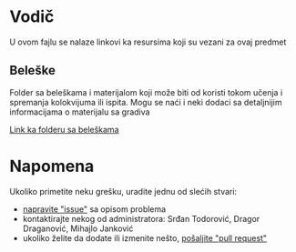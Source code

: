 # Vodič
U ovom fajlu se nalaze linkovi ka resursima koji su vezani za ovaj predmet

<!-- 
## Kolokvijumi
Rešenja kolokvijuma raspoređena po godinama

[//]: # ([Link ka folderu Kolokvijumi][kolokvijumi])

## Vežbe i predavanja
Folder namenjen za sve što se tiče vežbi i predavanja kao što su rešenja zadataka koji nisu rešeni, efikasnija i kreativna rešenja studenata, kao i zadaci za utvrđivanje gradiva sa vežbi ili predavanja.

[//]: # ([Link ka materijalu][vežbe i predavanja])

## Domaći
Rešenja domaćih zadataka po godinama

[//]: # ([Link ka folderu Domaći][domaći]) 
-->

## Beleške
Folder sa beleškama i materijalom koji može biti od koristi tokom učenja i spremanja kolokvijuma ili ispita. Mogu se naći i neki dodaci sa detaljnijim informacijama
o materijalu sa gradiva

[Link ka folderu sa beleškama][beleške]

<!-- 
## Ostalo
Ova sekcija sadrži materijal koji nije obuhvaćen prethodnim sekcijama.

[Moodle stranica predmeta][stranica predmeta]   

[//]: # ([Link ka folderu Ostalo][ostalo])
-->


# Napomena
Ukoliko primetite neku grešku, uradite jednu od slećih stvari:
* [napravite "issue"][new issue] sa opisom problema
* kontaktirajte nekog od administratora: Srđan Todorović, Dragor Draganović, Mihajlo Janković  
* ukoliko želite da dodate ili izmenite nešto, [pošaljite "pull request"][pull request]



[//]: # (---------------------------------------------------------)

[//]: # (-------------U ovom delu se nalaze reference-------------)

[//]: # (---------------------------------------------------------)



[kolokvijumi]: ./Kolokvijumi

[vežbe i predavanja]: ./Ve%C5%BEbe%20i%20predavanja/Vodi%C4%8D_vip.md#vodi%C4%8D

[domaći]: ./Doma%C4%87i

[beleške]: ./Bele%C5%A1ke

[ostalo]: ./Ostalo

[stranica predmeta]: https://imi.pmf.kg.ac.rs/moodle/course/view.php?id={id_predmeta}

[new issue]: https://github.com/studnetwork/PMFKG/issues/new

[pull request]: https://github.com/studnetwork/PMFKG/compare

